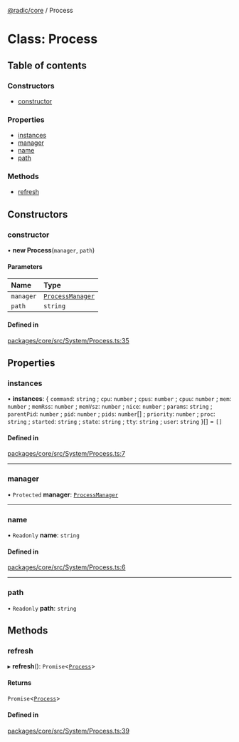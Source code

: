 [@radic/core](../README.md) / Process

# Class: Process

## Table of contents

### Constructors

- [constructor](Process.md#constructor)

### Properties

- [instances](Process.md#instances)
- [manager](Process.md#manager)
- [name](Process.md#name)
- [path](Process.md#path)

### Methods

- [refresh](Process.md#refresh)

## Constructors

### constructor

• **new Process**(`manager`, `path`)

#### Parameters

| Name | Type |
| :------ | :------ |
| `manager` | [`ProcessManager`](ProcessManager.md) |
| `path` | `string` |

#### Defined in

[packages/core/src/System/Process.ts:35](https://github.com/robinradic/npm-packages/blob/81c68f6/packages/core/src/System/Process.ts#L35)

## Properties

### instances

• **instances**: { `command`: `string` ; `cpu`: `number` ; `cpus`: `number` ; `cpuu`: `number` ; `mem`: `number` ; `memRss`: `number` ; `memVsz`: `number` ; `nice`: `number` ; `params`: `string` ; `parentPid`: `number` ; `pid`: `number` ; `pids`: `number`[] ; `priority`: `number` ; `proc`: `string` ; `started`: `string` ; `state`: `string` ; `tty`: `string` ; `user`: `string`  }[] = `[]`

#### Defined in

[packages/core/src/System/Process.ts:7](https://github.com/robinradic/npm-packages/blob/81c68f6/packages/core/src/System/Process.ts#L7)

___

### manager

• `Protected` **manager**: [`ProcessManager`](ProcessManager.md)

___

### name

• `Readonly` **name**: `string`

#### Defined in

[packages/core/src/System/Process.ts:6](https://github.com/robinradic/npm-packages/blob/81c68f6/packages/core/src/System/Process.ts#L6)

___

### path

• `Readonly` **path**: `string`

## Methods

### refresh

▸ **refresh**(): `Promise`<[`Process`](Process.md)\>

#### Returns

`Promise`<[`Process`](Process.md)\>

#### Defined in

[packages/core/src/System/Process.ts:39](https://github.com/robinradic/npm-packages/blob/81c68f6/packages/core/src/System/Process.ts#L39)
